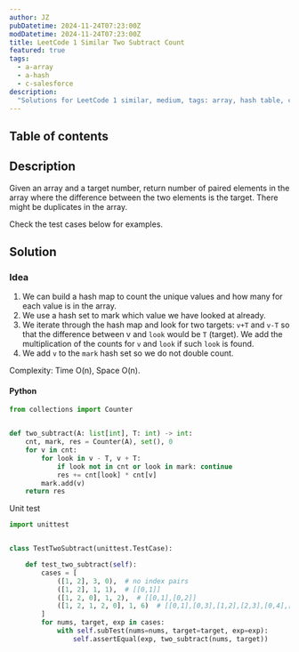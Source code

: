 ```yaml
---
author: JZ
pubDatetime: 2024-11-24T07:23:00Z
modDatetime: 2024-11-24T07:23:00Z
title: LeetCode 1 Similar Two Subtract Count
featured: true
tags:
  - a-array
  - a-hash
  - c-salesforce
description:
  "Solutions for LeetCode 1 similar, medium, tags: array, hash table, companies: salesforce."
---
```


## Table of contents

## Description

Given an array and a target number, return number of paired elements in the array where the difference between the two elements is the target. There might be duplicates in the array.

Check the test cases below for examples.

## Solution

### Idea

1. We can build a hash map to count the unique values and how many for each value is in the array.
2. We use a hash set to mark which value we have looked at already.
3. We iterate through the hash map and look for two targets: `v+T` and `v-T` so that the difference between v and `look` would be `T` (target). We add the multiplication of the counts for `v` and `look` if such `look` is found.
4. We add `v` to the `mark` hash set so we do not double count.

Complexity: Time O(n), Space O(n).

#### Python

```python
from collections import Counter


def two_subtract(A: list[int], T: int) -> int:
    cnt, mark, res = Counter(A), set(), 0
    for v in cnt:
        for look in v - T, v + T:
            if look not in cnt or look in mark: continue
            res += cnt[look] * cnt[v]
        mark.add(v)
    return res
```

Unit test

```python
import unittest


class TestTwoSubtract(unittest.TestCase):

    def test_two_subtract(self):
        cases = [
            ([1, 2], 3, 0),  # no index pairs
            ([1, 2], 1, 1),  # [[0,1]]
            ([1, 2, 0], 1, 2),  # [[0,1],[0,2]]
            ([1, 2, 1, 2, 0], 1, 6)  # [[0,1],[0,3],[1,2],[2,3],[0,4],[2,4]]
        ]
        for nums, target, exp in cases:
            with self.subTest(nums=nums, target=target, exp=exp):
                self.assertEqual(exp, two_subtract(nums, target))
```

